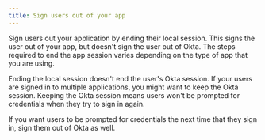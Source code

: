 ```yaml
---
title: Sign users out of your app
---
```


Sign users out your application by ending their local session. This signs the user out of your app, but doesn't <GuideLink link="../sign-out-of-okta">sign the user out of Okta</GuideLink>. The steps required to end the app session varies depending on the type of app that you are using.

<!-- Future content: and discarding the tokens Okta created when the user signed in. -->

<StackSelector snippet="localsignout"/>

Ending the local session doesn't end the user's Okta session. If your users are signed in to multiple applications, you might want to keep the Okta session. Keeping the Okta session means users won't be prompted for credentials when they try to sign in again.

If you want users to be prompted for credentials the next time that they sign in, sign them out of Okta as well.

<NextSectionLink/>
